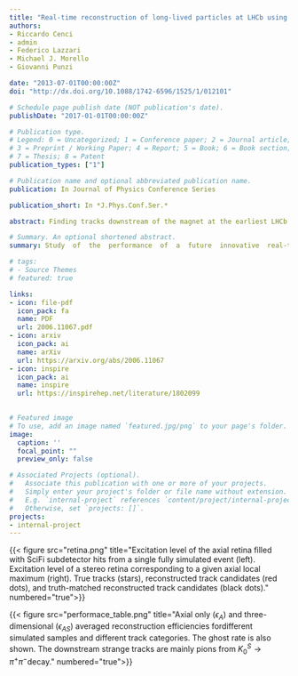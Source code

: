 ```yaml
---
title: "Real-time reconstruction of long-lived particles at LHCb using FPGAs"
authors:
- Riccardo Cenci
- admin
- Federico Lazzari
- Michael J. Morello
- Giovanni Punzi

date: "2013-07-01T00:00:00Z"
doi: "http://dx.doi.org/10.1088/1742-6596/1525/1/012101"

# Schedule page publish date (NOT publication's date).
publishDate: "2017-01-01T00:00:00Z"

# Publication type.
# Legend: 0 = Uncategorized; 1 = Conference paper; 2 = Journal article;
# 3 = Preprint / Working Paper; 4 = Report; 5 = Book; 6 = Book section;
# 7 = Thesis; 8 = Patent
publication_types: ["1"]

# Publication name and optional abbreviated publication name.
publication: In Journal of Physics Conference Series

publication_short: In *J.Phys.Conf.Ser.*

abstract: Finding tracks downstream of the magnet at the earliest LHCb trigger level is not part of the baseline plan of the upgrade trigger, on account of the significant CPU time required to execute the search. Many long-lived particles, such as $K^S_0$ and strange baryons, decay after the vertex track detector, so that their reconstruction efficiency is limited. We present a study of the performance of a future innovative real-time tracking system based on FPGAs, developed within a R&D effort in the context of the LHCb Upgrade Ib (LHC Run 4), dedicated to the reconstruction of the particles downstream of the magnet in the forward tracking detector (Scintillating Fibre Tracker), that is capable of processing events at the full LHC collision rate of 30 MHz.

# Summary. An optional shortened abstract.
summary: Study  of  the  performance  of  a  future  innovative  real-time  tracking  system  based  on  FPGAs,developed within a R&D effort in the context of the LHCb Upgrade Ib (LHC Run 4), dedicatedto the reconstruction of the particles downstream of the magnet in the forward tracking detector(Scintillating Fibre Tracker), that is capable of processing events at the full LHC collision rateof 30 MHz.

# tags:
# - Source Themes
# featured: true

links:
- icon: file-pdf
  icon_pack: fa
  name: PDF
  url: 2006.11067.pdf
- icon: arxiv
  icon_pack: ai
  name: arXiv
  url: https://arxiv.org/abs/2006.11067
- icon: inspire
  icon_pack: ai
  name: inspire
  url: https://inspirehep.net/literature/1802099
  

# Featured image
# To use, add an image named `featured.jpg/png` to your page's folder. 
image:
  caption: ''
  focal_point: ""
  preview_only: false

# Associated Projects (optional).
#   Associate this publication with one or more of your projects.
#   Simply enter your project's folder or file name without extension.
#   E.g. `internal-project` references `content/project/internal-project/index.md`.
#   Otherwise, set `projects: []`.
projects:
- internal-project
---
```



{{< figure src="retina.png" title="Excitation level of the axial retina filled with SciFi subdetector hits from a single fully simulated event (left). Excitation level of a stereo retina corresponding to a given axial local maximum (right). True tracks (stars), reconstructed track candidates (red dots), and truth-matched reconstructed track candidates (black dots)." numbered="true">}}

{{< figure src="performace_table.png" title="Axial only ($\epsilon_A$) and three-dimensional ($\epsilon_{AS}$) averaged reconstruction efficiencies fordifferent simulated samples and different track categories.  The ghost rate is also shown.  The downstream strange tracks are mainly pions from $K_0^S\to \pi^+\pi^-$decay." numbered="true">}}

